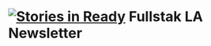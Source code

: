 [![Stories in Ready](https://badge.waffle.io/fullstackla/newsletter.png?label=ready&title=Ready)](https://waffle.io/fullstackla/newsletter)
Fullstak LA Newsletter
======================


